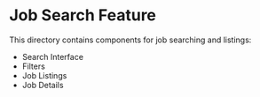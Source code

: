 # Job Search Feature

This directory contains components for job searching and listings:
- Search Interface
- Filters
- Job Listings
- Job Details 